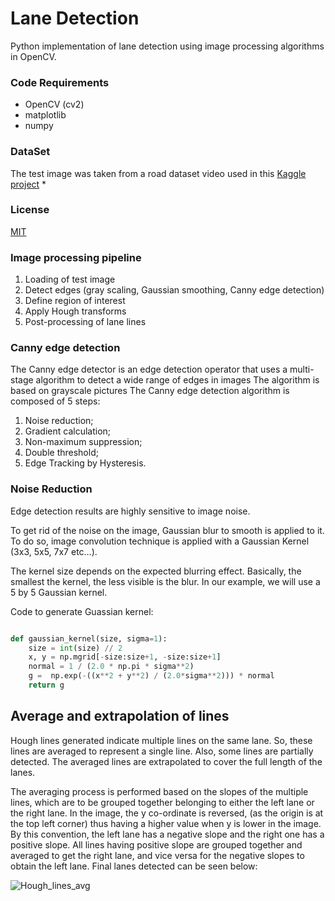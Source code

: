 
# Lane Detection

Python implementation of lane detection using image processing algorithms in OpenCV.


### Code Requirements

* OpenCV (cv2)
* matplotlib
* numpy
### DataSet

The test image was taken from a road dataset video used in this [Kaggle project](https://www.kaggle.com/dpamgautam/video-file-for-lane-detection-project)
*
### License

[MIT](https://choosealicense.com/licenses/mit/)


### Image processing pipeline

1. Loading of test image
2. Detect edges (gray scaling, Gaussian smoothing, Canny edge detection)
3. Define region of interest
4. Apply Hough transforms
5. Post-processing of lane lines 
### Canny edge detection
The Canny edge detector is an edge detection operator that uses a multi-stage algorithm to detect a wide range of edges in images
The algorithm is based on grayscale pictures
The Canny edge detection algorithm is composed of 5 steps:

1. Noise reduction;
2. Gradient calculation;
3. Non-maximum suppression;
4. Double threshold;
5. Edge Tracking by Hysteresis.
### Noise Reduction

Edge detection results are highly sensitive to image noise.

To get rid of the noise on the image, Gaussian blur to smooth is applied to it. To do so, image convolution technique is applied with a Gaussian Kernel (3x3, 5x5, 7x7 etc…). 

The kernel size depends on the expected blurring effect. 
Basically, the smallest the kernel, the less visible is the blur. In our example, we will use a 5 by 5 Gaussian kernel.

Code to generate Guassian kernel: 

```python import numpy as np

def gaussian_kernel(size, sigma=1):
    size = int(size) // 2
    x, y = np.mgrid[-size:size+1, -size:size+1]
    normal = 1 / (2.0 * np.pi * sigma**2)
    g =  np.exp(-((x**2 + y**2) / (2.0*sigma**2))) * normal
    return g
```


    
## Average and extrapolation of lines


Hough lines generated indicate multiple lines on the same lane. So, these lines are averaged to represent a single line. Also, some lines are partially detected. The averaged lines are extrapolated to cover the full length of the lanes.

The averaging process is performed based on the slopes of the multiple lines, which are to be grouped together belonging to either the left lane or the right lane. In the image, the y co-ordinate is reversed, (as the origin is at the top left corner) thus having a higher value when y is lower in the image. By this convention, the left lane has a negative slope and the right one has a positive slope. All lines having positive slope are grouped together and averaged to get the right lane, and vice versa for the negative slopes to obtain the left lane. Final lanes detected can be seen below:


![Hough_lines_avg](https://user-images.githubusercontent.com/79323560/193099506-d9728bb4-73e7-4bfe-aa58-3faec0d7449e.png)
